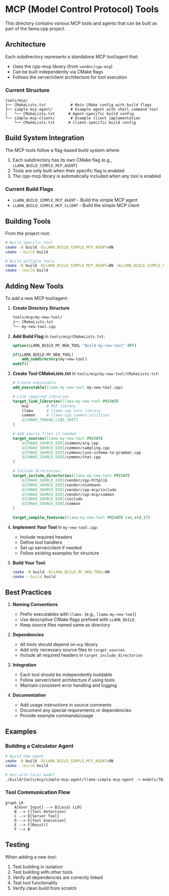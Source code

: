 # MCP (Model Control Protocol) Tools

This directory contains various MCP tools and agents that can be built as part of the llama.cpp project.

## Architecture

Each subdirectory represents a standalone MCP tool/agent that:
- Uses the cpp-mcp library (from `vendor/cpp-mcp`)
- Can be built independently via CMake flags
- Follows the server/client architecture for tool execution

### Current Structure
```
tools/mcp/
├── CMakeLists.txt           # Main CMake config with build flags
├── simple-mcp-agent/        # Example agent with shell command tool
│   └── CMakeLists.txt      # Agent-specific build config
└── simple-mcp-client/       # Example client implementation
    └── CMakeLists.txt      # Client-specific build config
```

## Build System Integration

The MCP tools follow a flag-based build system where:
1. Each subdirectory has its own CMake flag (e.g., `LLAMA_BUILD_SIMPLE_MCP_AGENT`)
2. Tools are only built when their specific flag is enabled
3. The cpp-mcp library is automatically included when any tool is enabled

### Current Build Flags
- `LLAMA_BUILD_SIMPLE_MCP_AGENT` - Build the simple MCP agent
- `LLAMA_BUILD_SIMPLE_MCP_CLIENT` - Build the simple MCP client

## Building Tools

From the project root:
```bash
# Build specific tool
cmake -B build -DLLAMA_BUILD_SIMPLE_MCP_AGENT=ON
cmake --build build

# Build multiple tools
cmake -B build -DLLAMA_BUILD_SIMPLE_MCP_AGENT=ON -DLLAMA_BUILD_SIMPLE_MCP_CLIENT=ON
cmake --build build
```

## Adding New Tools

To add a new MCP tool/agent:

1. **Create Directory Structure**
   ```bash
   tools/mcp/my-new-tool/
   ├── CMakeLists.txt
   └── my-new-tool.cpp
   ```

2. **Add Build Flag** in `tools/mcp/CMakeLists.txt`:
   ```cmake
   option(LLAMA_BUILD_MY_NEW_TOOL "Build my-new-tool" OFF)

   if(LLAMA_BUILD_MY_NEW_TOOL)
       add_subdirectory(my-new-tool)
   endif()
   ```

3. **Create Tool CMakeLists.txt** in `tools/mcp/my-new-tool/CMakeLists.txt`:
   ```cmake
   # Create executable
   add_executable(llama-my-new-tool my-new-tool.cpp)

   # Link required libraries
   target_link_libraries(llama-my-new-tool PRIVATE 
       mcp        # MCP library
       llama      # llama.cpp core library
       common     # llama.cpp common utilities
       ${CMAKE_THREAD_LIBS_INIT}
   )

   # Add source files if needed
   target_sources(llama-my-new-tool PRIVATE
       ${CMAKE_SOURCE_DIR}/common/arg.cpp
       ${CMAKE_SOURCE_DIR}/common/sampling.cpp
       ${CMAKE_SOURCE_DIR}/common/json-schema-to-grammar.cpp
       ${CMAKE_SOURCE_DIR}/common/chat.cpp
   )

   # Include directories
   target_include_directories(llama-my-new-tool PRIVATE
       ${CMAKE_SOURCE_DIR}/vendor/cpp-httplib
       ${CMAKE_SOURCE_DIR}/vendor/nlohmann
       ${CMAKE_SOURCE_DIR}/vendor/cpp-mcp/include
       ${CMAKE_SOURCE_DIR}/vendor/cpp-mcp/common
       ${CMAKE_SOURCE_DIR}/include
       ${CMAKE_SOURCE_DIR}/common
   )

   target_compile_features(llama-my-new-tool PRIVATE cxx_std_17)
   ```

4. **Implement Your Tool** in `my-new-tool.cpp`:
   - Include required headers
   - Define tool handlers
   - Set up server/client if needed
   - Follow existing examples for structure

5. **Build Your Tool**:
   ```bash
   cmake -B build -DLLAMA_BUILD_MY_NEW_TOOL=ON
   cmake --build build
   ```

## Best Practices

1. **Naming Conventions**
   - Prefix executables with `llama-` (e.g., `llama-my-new-tool`)
   - Use descriptive CMake flags prefixed with `LLAMA_BUILD_`
   - Keep source files named same as directory

2. **Dependencies**
   - All tools should depend on `mcp` library
   - Add only necessary source files to `target_sources`
   - Include all required headers in `target_include_directories`

3. **Integration**
   - Each tool should be independently buildable
   - Follow server/client architecture if using tools
   - Maintain consistent error handling and logging

4. **Documentation**
   - Add usage instructions in source comments
   - Document any special requirements or dependencies
   - Provide example commands/usage

## Examples

### Building a Calculator Agent
```bash
# Build the agent
cmake -B build -DLLAMA_BUILD_SIMPLE_MCP_AGENT=ON
cmake --build build

# Run with local model
./build/tools/mcp/simple-mcp-agent/llama-simple-mcp-agent -m models/7B/ggml-model-q4_0.gguf
```

### Tool Communication Flow
```mermaid
graph LR
    A[User Input] --> B[Local LLM]
    B --> C[Tool Detection]
    C --> D[Server Tool]
    D --> E[Tool Execution]
    E --> F[Result]
    F --> B
```

## Testing

When adding a new tool:
1. Test building in isolation
2. Test building with other tools
3. Verify all dependencies are correctly linked
4. Test tool functionality
5. Verify clean build from scratch 